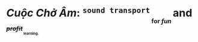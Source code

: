 # _Cuộc Chở Âm_: <sup>`sound transport`</sup><sub><sub><sub> for _fun_ </sub></sub></sub>and <sup><sup><sup> ~~_profit_~~<sub><sub><sub> learning.</sub></sub></sub></sup></sup></sup>
